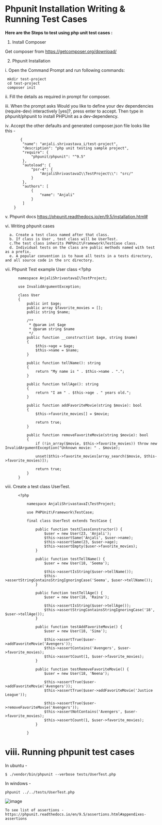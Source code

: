# Phpunit Installation Writing & Running Test Cases      

 <b>Here are the Steps to test using php unit test cases :</b>

 1. Install Composer 

  Get composer from   https://getcomposer.org/download/  
  
 2. Phpunit Installation 

 i. Open the Command Prompt and run following commands:

     mkdir test-project
     cd test-project
     composer init
     
  ii.  Fill the details as required in prompt for composer.
   
 iii. When the prompt asks Would you like to define your dev dependencies (require-dev) interactively [yes]?, press enter to accept. Then type in phpunit/phpunit to install PHPUnit as a dev-dependency. 
   
   iv. Accept the other defaults  and generated composer.json file looks like this -
   
           {
            "name": "anjali.shrivastava_i/test-project",
            "description": "php unit testing sample project",
            "require": {
                "phpunit/phpunit": "^9.5"
            },
            "autoload": {
                "psr-4": {
                    "AnjaliShrivastavaI\\TestProject\\": "src/"
                }
            },
            "authors": [
                {
                    "name": "Anjali"
                }
            ]
        }
        
        
        
 v. Phpunit docs https://phpunit.readthedocs.io/en/9.5/installation.html#
   
 vi.  Writing phpunit cases 
   
      a. Create a test class named after that class.
      b. If class is User , test class will be UserTest.
      c.The test class inherits PHPUnit\Framework\TestCase class.
      d. Individual tests on the class are public methods named with test as a prefix. 
      e. A popular convention is to have all tests in a tests directory, and all source code in the src directory.

  vii. Phpunit Test example User class
       <?php

          namespace AnjaliShrivastavaI\TestProject;

          use InvalidArgumentException;

          class User 
          {
              public int $age;
              public array $favorite_movies = [];
              public string $name;

              /**
               * @param int $age
               * @param string $name
               */
              public function __construct(int $age, string $name)
              {
                  $this->age = $age;
                  $this->name = $name;
              }

              public function tellName(): string
              {
                  return "My name is " . $this->name . ".";
              }

              public function tellAge(): string
              {
                  return "I am " . $this->age . " years old.";
              }

              public function addFavoriteMovie(string $movie): bool
              {
                  $this->favorite_movies[] = $movie;

                  return true;
              }

              public function removeFavoriteMovie(string $movie): bool
              {
                  if (!in_array($movie, $this->favorite_movies)) throw new InvalidArgumentException("Unknown movie: " . $movie);

                  unset($this->favorite_movies[array_search($movie, $this->favorite_movies)]);

                  return true;
              }
          }
          
  viii. Create a test class UserTest.
  
          <?php

              namespace AnjaliShrivastavaI\TestProject;

              use PHPUnit\Framework\TestCase;

              final class UserTest extends TestCase {

                  public function testClassConstructor() {
                      $user = new User(23, 'Anjali');
                      $this->assertSame('Anjali', $user->name);
                      $this->assertSame(23, $user->age);
                      $this->assertEmpty($user->favorite_movies);
                  }

                  public function testTellName() {
                      $user = new User(18, 'Seema');

                      $this->assertIsString($user->tellName());
                      $this->assertStringContainsStringIgnoringCase('Seema', $user->tellName());
                  }

                  public function testTellAge() {
                      $user = new User(18, 'Raina');

                      $this->assertIsString($user->tellAge());
                      $this->assertStringContainsStringIgnoringCase('18', $user->tellAge());
                  }

                  public function testAddFavoriteMovie() {
                      $user = new User(18, 'Sima');

                      $this->assertTrue($user->addFavoriteMovie('Avengers'));
                      $this->assertContains('Avengers', $user->favorite_movies);
                      $this->assertCount(1, $user->favorite_movies);
                  }

                  public function testRemoveFavoriteMovie() {
                      $user = new User(18, 'Neena');

                      $this->assertTrue($user->addFavoriteMovie('Avengers'));
                      $this->assertTrue($user->addFavoriteMovie('Justice League'));

                      $this->assertTrue($user->removeFavoriteMovie('Avengers'));
                      $this->assertNotContains('Avengers', $user->favorite_movies);
                      $this->assertCount(1, $user->favorite_movies);
                  }

              } 
  
   
  # viii. Running phpunit test cases   
  
  In ubuntu - 
  
    $ ./vendor/bin/phpunit --verbose tests/UserTest.php

  In windows - 
  
    phpunit ../../tests/UserTest.php  

   ![image](https://user-images.githubusercontent.com/98171488/209448363-1162ab96-26ea-4ba7-82c0-4934f88ef4ed.png)

  
    To see list of assertions - https://phpunit.readthedocs.io/en/9.5/assertions.html#appendixes-assertions
   
   
        



  
 



